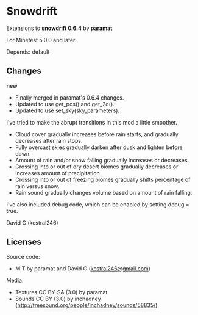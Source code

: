Snowdrift
=========
Extensions to **snowdrift 0.6.4** by **paramat**

For Minetest 5.0.0 and later.

Depends: default

Changes
-------
**new**

- Finally merged in paramat's 0.6.4 changes.
- Updated to use get_pos() and get_2d().
- Updated to use set_sky(sky_parameters).


I've tried to make the abrupt transitions in this mod a little smoother.

- Cloud cover gradually increases before rain starts, and gradually decreases after rain stops.
- Fully overcast skies gradually darken after dusk and lighten before dawn.
- Amount of rain and/or snow falling gradually increases or decreases.
- Crossing into or out of dry desert biomes gradually decreases or increases amount of precipitation.
- Crossing into or out of freezing biomes gradually shifts percentage of rain versus snow.
- Rain sound gradually changes volume based on amount of rain falling.


I've also included debug code, which can be enabled by setting debug = true.


David G (kestral246)

Licenses
--------
Source code:

- MIT by paramat and David G (kestral246@gmail.com)

Media:

- Textures CC BY-SA (3.0) by paramat
- Sounds CC BY (3.0) by inchadney (http://freesound.org/people/inchadney/sounds/58835/)
